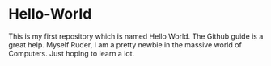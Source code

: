 # Hello-World
This is my first repository which is named Hello World. The Github guide is a great help.
Myself Ruder, I am a pretty newbie in the massive world of Computers. Just hoping to learn a lot.
